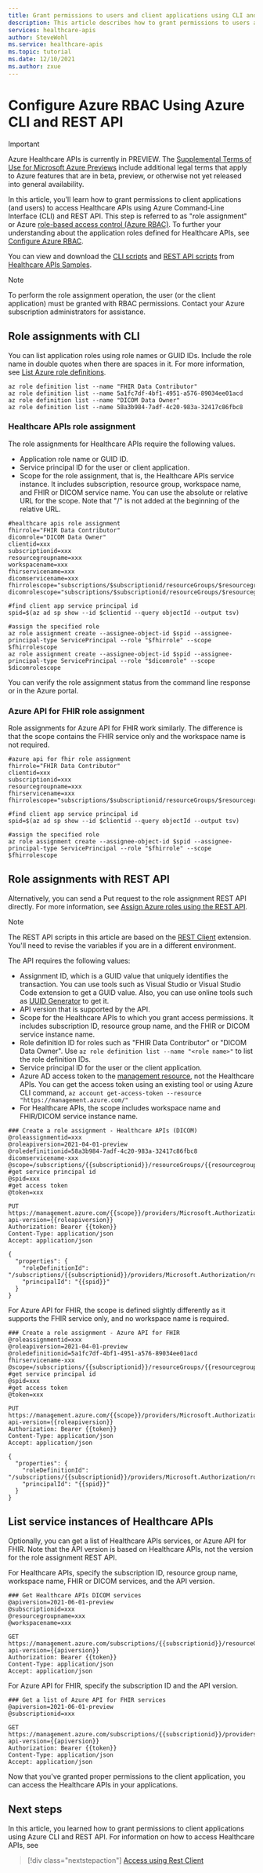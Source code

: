 ```yaml
---
title: Grant permissions to users and client applications using CLI and REST API - Azure Healthcare APIs
description: This article describes how to grant permissions to users and client applications using CLI and REST API.
services: healthcare-apis
author: SteveWohl
ms.service: healthcare-apis
ms.topic: tutorial
ms.date: 12/10/2021
ms.author: zxue
---
```


# Configure Azure RBAC Using Azure CLI and REST API

> [!IMPORTANT]
> Azure Healthcare APIs is currently in PREVIEW. The [Supplemental Terms of Use for Microsoft Azure Previews](https://azure.microsoft.com/support/legal/preview-supplemental-terms/) include additional legal terms that apply to Azure features that are in beta, preview, or otherwise not yet released into general availability.

In this article, you'll learn how to grant permissions to client applications (and users) to access Healthcare APIs using Azure Command-Line Interface (CLI) and REST API. This step is referred to as "role assignment" or Azure 
[role-based access control (Azure RBAC)](./../role-based-access-control/role-assignments-cli.md). To further your understanding about the application roles defined for Healthcare APIs, see [Configure Azure RBAC](configure-azure-rbac.md).

You can view and download the [CLI scripts](https://github.com/microsoft/healthcare-apis-samples/blob/main/src/scripts/role-assignment-using-cli.http) and [REST API scripts](https://github.com/microsoft/healthcare-apis-samples/blob/main/src/scripts/role-assignment-using-rest-api.http) from [Healthcare APIs Samples](https://github.com/microsoft/healthcare-apis-samples).

> [!Note] 
> To perform the role assignment operation, the user (or the client application) must be granted with RBAC permissions. Contact your Azure subscription administrators for assistance.

## Role assignments with CLI

You can list application roles using role names or GUID IDs. Include the role name in double quotes when there are spaces in it. For more information, see
[List Azure role definitions](./../role-based-access-control/role-definitions-list.md#azure-cli).

```
az role definition list --name "FHIR Data Contributor"
az role definition list --name 5a1fc7df-4bf1-4951-a576-89034ee01acd
az role definition list --name "DICOM Data Owner"
az role definition list --name 58a3b984-7adf-4c20-983a-32417c86fbc8
```

### Healthcare APIs role assignment

The role assignments for Healthcare APIs require the following values.

- Application role name or GUID ID.
- Service principal ID for the user or client application.
- Scope for the role assignment, that is, the Healthcare APIs service instance. It includes subscription, resource group, workspace name, and FHIR or DICOM service name. You can use the absolute or relative URL for the scope. Note that "/" is not added at the beginning of the relative URL.

```
#healthcare apis role assignment
fhirrole="FHIR Data Contributor"
dicomrole="DICOM Data Owner"
clientid=xxx
subscriptionid=xxx
resourcegroupname=xxx
workspacename=xxx
fhirservicename=xxx
dicomservicename=xxx
fhirrolescope="subscriptions/$subscriptionid/resourceGroups/$resourcegroupname/providers/Microsoft.HealthcareApis/workspaces/$workspacename/fhirservices/$fhirservicename"
dicomrolescope="subscriptions/$subscriptionid/resourceGroups/$resourcegroupname/providers/Microsoft.HealthcareApis/workspaces/$workspacename/dicomservices/$dicomservicename"

#find client app service principal id
spid=$(az ad sp show --id $clientid --query objectId --output tsv)

#assign the specified role
az role assignment create --assignee-object-id $spid --assignee-principal-type ServicePrincipal --role "$fhirrole" --scope $fhirrolescope
az role assignment create --assignee-object-id $spid --assignee-principal-type ServicePrincipal --role "$dicomrole" --scope $dicomrolescope
```

You can verify the role assignment status from the command line response or in the Azure portal.

### Azure API for FHIR role assignment

Role assignments for Azure API for FHIR work similarly. The difference is that the scope contains the FHIR service only and the workspace name is not required.

```
#azure api for fhir role assignment
fhirrole="FHIR Data Contributor"
clientid=xxx
subscriptionid=xxx
resourcegroupname=xxx
fhirservicename=xxx
fhirrolescope="subscriptions/$subscriptionid/resourceGroups/$resourcegroupname/providers/Microsoft.HealthcareApis/services/$fhirservicename"

#find client app service principal id
spid=$(az ad sp show --id $clientid --query objectId --output tsv)

#assign the specified role
az role assignment create --assignee-object-id $spid --assignee-principal-type ServicePrincipal --role "$fhirrole" --scope $fhirrolescope
```
## Role assignments with REST API

Alternatively, you can send a Put request to the role assignment REST API directly. For more information, see [Assign Azure roles using the REST API](./../role-based-access-control/role-assignments-rest.md).

>[!Note]
>The REST API scripts in this article are based on the [REST Client](using-rest-client.md) extension. You'll need to revise the variables if you are in a different environment.

The API requires the following values:

- Assignment ID, which is a GUID value that uniquely identifies the transaction. You can use tools such as Visual Studio or Visual Studio Code extension to get a GUID value. Also, you can use online tools such as [UUID Generator](https://www.uuidgenerator.net/api/guid) to get it.
- API version that is supported by the API.
- Scope for the Healthcare APIs to which you grant access permissions. It includes subscription ID, resource group name, and the FHIR or DICOM service instance name.
- Role definition ID for roles such as "FHIR Data Contributor" or "DICOM Data Owner". Use `az role definition list --name "<role name>"` to list the role definition IDs.
- Service principal ID for the user or the client application.
- Azure AD access token to the [management resource](https://management.azure.com/), not the Healthcare APIs. You can get the access token using an existing tool or using Azure CLI command, `az account get-access-token --resource  "https://management.azure.com/"`
- For Healthcare APIs, the scope includes workspace name and FHIR/DICOM service instance name.

```
### Create a role assignment - Healthcare APIs (DICOM)
@roleassignmentid=xxx
@roleapiversion=2021-04-01-preview
@roledefinitionid=58a3b984-7adf-4c20-983a-32417c86fbc8
dicomservicename-xxx
@scope=/subscriptions/{{subscriptionid}}/resourceGroups/{{resourcegroupname}}/providers/Microsoft.HealthcareApis/workspaces/{{workspacename}}/dicomservices/{{dicomservicename}}
#get service principal id
@spid=xxx
#get access token
@token=xxx

PUT https://management.azure.com/{{scope}}/providers/Microsoft.Authorization/roleAssignments/{{roleassignmentid}}?api-version={{roleapiversion}}
Authorization: Bearer {{token}}
Content-Type: application/json
Accept: application/json

{
  "properties": {
    "roleDefinitionId": "/subscriptions/{{subscriptionid}}/providers/Microsoft.Authorization/roleDefinitions/{{roledefinitionid}}",
    "principalId": "{{spid}}"
  }
}
```

For Azure API for FHIR, the scope is defined slightly differently as it supports the FHIR service only, and no workspace name is required.

```
### Create a role assignment - Azure API for FHIR
@roleassignmentid=xxx
@roleapiversion=2021-04-01-preview
@roledefinitionid=5a1fc7df-4bf1-4951-a576-89034ee01acd
fhirservicename-xxx
@scope=/subscriptions/{{subscriptionid}}/resourceGroups/{{resourcegroupname}}/providers/Microsoft.HealthcareApis/services/{{fhirservicename}}
#get service principal id
@spid=xxx
#get access token
@token=xxx

PUT https://management.azure.com/{{scope}}/providers/Microsoft.Authorization/roleAssignments/{{roleassignmentid}}?api-version={{roleapiversion}}
Authorization: Bearer {{token}}
Content-Type: application/json
Accept: application/json

{
  "properties": {
    "roleDefinitionId": "/subscriptions/{{subscriptionid}}/providers/Microsoft.Authorization/roleDefinitions/{{roledefinitionid}}",
    "principalId": "{{spid}}"
  }
}
```

## List service instances of Healthcare APIs

Optionally, you can get a list of Healthcare APIs services, or Azure API for FHIR. Note that the API version is based on Healthcare APIs, not the version for the role assignment REST API.

For Healthcare APIs, specify the subscription ID, resource group name, workspace name, FHIR or DICOM services, and the API version.

```
### Get Healthcare APIs DICOM services
@apiversion=2021-06-01-preview
@subscriptionid=xxx
@resourcegroupname=xxx
@workspacename=xxx

GET  https://management.azure.com/subscriptions/{{subscriptionid}}/resourceGroups/{{resourcegroupname}}/providers/Microsoft.HealthcareApis/workspaces/{{workspacename}}/dicomservices?api-version={{apiversion}}
Authorization: Bearer {{token}}
Content-Type: application/json
Accept: application/json

```

For Azure API for FHIR, specify the subscription ID and the API version.
 
```
### Get a list of Azure API for FHIR services
@apiversion=2021-06-01-preview
@subscriptionid=xxx

GET  https://management.azure.com/subscriptions/{{subscriptionid}}/providers/Microsoft.HealthcareApis/services?api-version={{apiversion}}
Authorization: Bearer {{token}}
Content-Type: application/json
Accept: application/json

```

Now that you've granted proper permissions to the client application, you can access the Healthcare APIs in your applications.

## Next steps

In this article, you learned how to grant permissions to client applications using Azure CLI and REST API. For information on how to access Healthcare APIs, see 

>[!div class="nextstepaction"]
>[Access using Rest Client](using-rest-client.md) 
